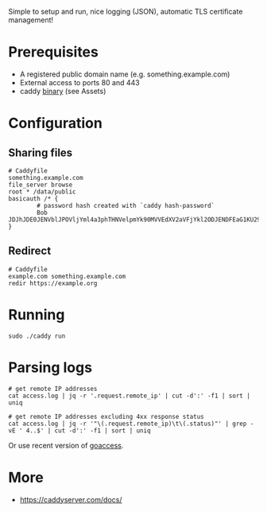 Simple to setup and run, nice logging (JSON), automatic TLS certificate management!

# Prerequisites

* A registered public domain name (e.g. something.example.com)
* External access to ports 80 and 443
* caddy [binary](https://github.com/caddyserver/caddy/releases) (see Assets)

# Configuration

## Sharing files

```
# Caddyfile
something.example.com
file_server browse
root * /data/public
basicauth /* {
        # password hash created with `caddy hash-password`
        Bob JDJhJDE0JENVblJPOVljYml4a3phTHNVelpmYk90MVVEdXV2aVFjYkl2ODJENDFEaG1KU29TRGNCUHp5
}
```

## Redirect

```
# Caddyfile
example.com something.example.com
redir https://example.org
```

# Running

```
sudo ./caddy run
```

# Parsing logs

```
# get remote IP addresses
cat access.log | jq -r '.request.remote_ip' | cut -d':' -f1 | sort | uniq

# get remote IP addresses excluding 4xx response status 
cat access.log | jq -r '"\(.request.remote_ip)\t\(.status)"' | grep -vE ' 4..$' | cut -d':' -f1 | sort | uniq
```

Or use recent version of [goaccess](https://goaccess.io/).

# More

* https://caddyserver.com/docs/
